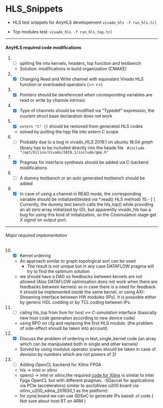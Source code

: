 # HLS_Snippets
- HLS test snippets for AnyHLS developement
``` vivado_hls -f run_hls.tcl ```

- Top modules test:
``` vivado_hls -f run_hls_top.tcl ```
******
#### AnyHLS required code modifications
1. - [ ] spliting file into kernels, headers, top function and testbench
    - Solution: modifications in build organization (CMAKE)
2. - [X] Changing Read and Write channel with equivalant Vivado HLS function or overloaded operators (>> <<)
3. - [X] Pointers should be derefernced when corresponding variables are read or write by channle intrinsic
4. - [X] Type of channels should be modified via "Typedef" expression, the cuurent struct base declaration does not work
5. - [X] ````extern "C" {}```` should be removed from generated HLS codes
    - solved by putting the hpp file into *extern C* scope
6. - [ ] Probably due to a bug in vivado_HLS 2019.1 on ubuntu 18.04 *gmph* library has to be included directly into the heade file ``` #include "/opt/Xilinx/Vivado/2019.1/include/gmp.h"```
7. - [X] Pragmas for interface synthesis should be added via C-backend modifications
8. - [ ] A dummy testbench or an auto generated testbench should be added
9. - [X] In case of using a channel in READ mode, the corresponding variable should be initialized(tested via \*.read() HLS method)
10.- [ ] Currently, the dummy test bench calls the hls_top() while providing an all zero array initialized by {0}, but apparently vivado_hls has a bug for using this kind of initialization, so the Cosimulation stage get *X signal* on output port.  

******
###### Major required implementation
10. - [X] Kernel ordering
    - An approach similar to graph topological sort can be used
        - The result is not unique but in any case DATAFLOW pragma will try to find the optimum solution
    - we should have a DAG so feedbacks between kernels are not allowed (Also DATAFLOW optimisation does not work when there are
    feedbacks between kernels) so in case there is a need for feedback it should be implemented inside the same kernel, or using
    AXI-Streaming interface between HW modules (IPs). It is possoble either by generic HDL codding or by TCL coding between IPs.

11. - [ ] caling hls_top from llvm for *host <-> C-simulation* interface (basically new host code generation according to new device code)
    - using RPO on cfg and replacing the first HLS module. (the problem of side-effect shoudl be taken into account)
12. - [X] Discuss the problem of ordering in test_single_kernel code (an array which can be manipulated both in single and other kernels)
    - Solved by using modulus operator (cares should be taken in case of devision by numbers which are not powers of 2)
13. - [ ] Adding OpenCL backend for Xilinx FPGA
    - hls -> intel or xilinx
    - opencl -> intel or xilinx,the required [code for Xilinx](https://github.com/Xilinx/SDSoC_Examples/tree/master/ocl/getting_started) is similar to Intel Fpga OpenCL but with different pragmas. 
    -SDaccel for applications via PCIe (accelerators) similar to aocl(Alveo u200 board via xilinx_u200_xdma_201830_1 as the platform)
    - for zynq board we can use SDSoC to generate IPs based .cl code ( Not sure about host RT on ARM )
